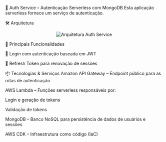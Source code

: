🔐 Auth Service – Autenticação Serverless com MongoDB
Esta aplicação serverless fornece um serviço de autenticação.

🛠️ Arquitetura
<p align="center"> <img src="https://github.com/IgorCruzz/cdk-samples/blob/main/diagrams/auth-service.png" alt="Arquitetura Auth Service" /> </p>

🚀 Principais Funcionalidades

🔑 Login com autenticação baseada em JWT

🔄 Refresh Token para renovação de sessões

📦 Tecnologias & Serviços
Amazon API Gateway – Endpoint público para as rotas de autenticação

AWS Lambda – Funções serverless responsáveis por: 

Login e geração de tokens

Validação de tokens

MongoDB – Banco NoSQL para persistência de dados de usuários e sessões

AWS CDK – Infraestrutura como código (IaC)